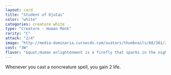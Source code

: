 ```yaml
---
layout: card
title: "Student of Ojutai"
color: "white"
categories: creature white
type: "Creature - Human Monk"
rarity: "C"
attack: "2/4"
image: "http://media-dominaria.cursecdn.com/avatars/thumbnails/68/361/200/283/635618447394464635.png"
cost: "3W"
flavor: "&quot;Human enlightenment is a firefly that sparks in the night. Dragon enlightenment is a beacon that disperses all darkness.&quot;"
---
```


Whenever you cast a noncreature spell, you gain 2 life.
